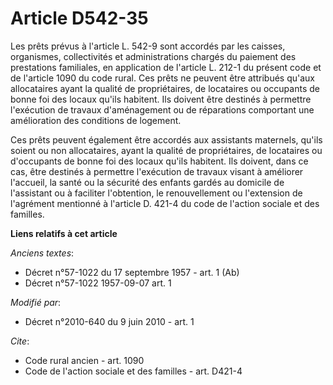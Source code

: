 # Article D542-35

Les prêts prévus à l'article L. 542-9 sont accordés par les caisses, organismes, collectivités et administrations chargés du
paiement des prestations familiales, en application de l'article L. 212-1 du présent code et de l'article 1090 du code rural.
Ces prêts ne peuvent être attribués qu'aux allocataires ayant la qualité de propriétaires, de locataires ou occupants de
bonne foi des locaux qu'ils habitent. Ils doivent être destinés à permettre l'exécution de travaux d'aménagement ou de
réparations comportant une amélioration des conditions de logement. 

Ces prêts peuvent également être accordés aux assistants maternels, qu'ils soient ou non allocataires, ayant la qualité de
propriétaires, de locataires ou d'occupants de bonne foi des locaux qu'ils habitent. Ils doivent, dans ce cas, être destinés
à permettre l'exécution de travaux visant à améliorer l'accueil, la santé ou la sécurité des enfants gardés au domicile de
l'assistant ou à faciliter l'obtention, le renouvellement ou l'extension de l'agrément mentionné à l'article D. 421-4 du code
de l'action sociale et des familles.

**Liens relatifs à cet article**

_Anciens textes_:

  - Décret n°57-1022 du 17 septembre 1957 - art. 1 (Ab)
  - Décret n°57-1022 1957-09-07 art. 1

_Modifié par_:

  - Décret n°2010-640 du 9 juin 2010 - art. 1

_Cite_:

  - Code rural ancien - art. 1090
  - Code de l'action sociale et des familles - art. D421-4
